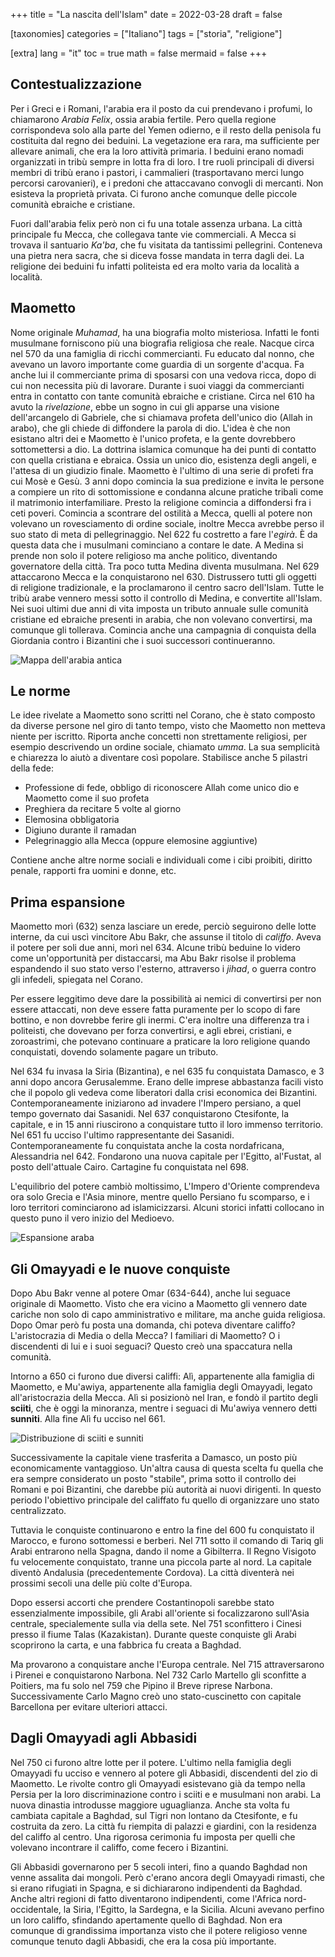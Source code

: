 +++
title = "La nascita dell'Islam"
date = 2022-03-28
draft = false

[taxonomies]
categories = ["Italiano"]
tags = ["storia", "religione"]

[extra]
lang = "it"
toc = true
math = false
mermaid = false
+++

## Contestualizzazione
Per i Greci e i Romani, l'arabia era il posto da cui prendevano i profumi, lo chiamarono *Arabia Felix*, ossia arabia fertile. Pero quella regione corrispondeva solo alla parte del Yemen odierno, e il resto della penisola fu costituita dal regno dei beduini. La vegetazione era rara, ma sufficiente per allevare animali, che era la loro attività primaria. I beduini erano nomadi organizzati in tribù sempre in lotta fra di loro. I tre ruoli principali di diversi membri di tribù erano i pastori, i cammalieri (trasportavano merci lungo percorsi carovanieri), e i predoni che attaccavano convogli di mercanti. Non esisteva la proprietà privata. Ci furono anche comunque delle piccole comunità ebraiche e cristiane.

Fuori dall'arabia felix però non ci fu una totale assenza urbana. La città principale fu Mecca, che collegava tante vie commerciali. A Mecca si trovava il santuario *Ka'ba*, che fu visitata da tantissimi pellegrini. Conteneva una pietra nera sacra, che si diceva fosse mandata in terra dagli dei. La religione dei beduini fu infatti politeista ed era molto varia da località a località.

## Maometto
Nome originale *Muhamad*, ha una biografia molto misteriosa. Infatti le fonti musulmane forniscono più una biografia religiosa che reale. Nacque circa nel 570 da una famiglia di ricchi commercianti. Fu educato dal nonno, che avevano un lavoro importante come guardia di un sorgente d'acqua. Fa anche lui il commerciante prima di sposarsi con una vedova ricca, dopo di cui non necessita più di lavorare. Durante i suoi viaggi da commercianti entra in contatto con tante comunità ebraiche e cristiane. Circa nel 610 ha avuto la *rivelazione*, ebbe un sogno in cui gli apparse una visione dell'arcangelo di Gabriele, che si chiamava profeta dell'unico dio (Allah in arabo), che gli chiede di diffondere la parola di dio. L'idea è che non esistano altri dei e Maometto è l'unico profeta, e la gente dovrebbero sottomettersi a dio. La dottrina islamica comunque ha dei punti di contatto con quella cristiana e ebraica. Ossia un unico dio, esistenza degli angeli, e l'attesa di un giudizio finale. Maometto è l'ultimo di una serie di profeti fra cui Mosè e Gesù. 3 anni dopo comincia la sua predizione e invita le persone a compiere un rito di sottomissione e condanna alcune pratiche tribali come il matrimonio interfamiliare. Presto la religione comincia a diffondersi fra i ceti poveri. Comincia a scontrare del ostilità a Mecca, quelli al potere non volevano un rovesciamento di ordine sociale, inoltre Mecca avrebbe perso il suo stato di meta di pellegrinaggio. Nel 622 fu costretto a fare l'*egirà*. È da questa data che i musulmani cominciano a contare le date. A Medina si prende non solo il potere religioso ma anche politico, diventando governatore della città. Tra poco tutta Medina diventa musulmana. Nel 629 attaccarono Mecca e la conquistarono nel 630. Distrussero tutti gli oggetti di religione tradizionale, e la proclamarono il centro sacro dell'Islam. Tutte le tribù arabe vennero messi sotto il controllo di Medina, e convertite all'Islam. Nei suoi ultimi due anni di vita imposta un tributo annuale sulle comunità cristiane ed ebraiche presenti in arabia, che non volevano convertirsi, ma comunque gli tollerava. Comincia anche una campagnia di conquista della Giordania contro i Bizantini che i suoi successori continueranno.

![Mappa dell'arabia antica](/islam-history/arabia.jpg)

## Le norme
Le idee rivelate a Maometto sono scritti nel Corano, che è stato composto da diverse persone nel giro di tanto tempo, visto che Maometto non metteva niente per iscritto. Riporta anche concetti non strettamente religiosi, per esempio descrivendo un ordine sociale, chiamato *umma*. La sua semplicità e chiarezza lo aiutò a diventare così popolare. Stabilisce anche 5 pilastri della fede:
 - Professione di fede, obbligo di riconoscere Allah come unico dio e Maometto come il suo profeta
 - Preghiera da recitare 5 volte al giorno
 - Elemosina obbligatoria
 - Digiuno durante il ramadan
 - Pelegrinaggio alla Mecca (oppure elemosine aggiuntive)

Contiene anche altre norme sociali e individuali come i cibi proibiti, diritto penale, rapporti fra uomini e donne, etc.

## Prima espansione
Maometto morì (632) senza lasciare un erede, perciò seguirono delle lotte interne, da cui uscì vincitore Abu Bakr, che assunse il titolo di *califfo*. Aveva il potere per soli due anni, morì nel 634. Alcune tribù beduine lo videro come un'opportunità per distaccarsi, ma Abu Bakr risolse il problema espandendo il suo stato verso l'esterno, attraverso i *jihad*, o guerra contro gli infedeli, spiegata nel Corano.

Per essere leggitimo deve dare la possibilità ai nemici di convertirsi per non essere attaccati, non deve essere fatta puramente per lo scopo di fare bottino, e non dovrebbe ferire gli inermi. C'era inoltre una differenza tra i politeisti, che dovevano per forza convertirsi, e agli ebrei, cristiani, e zoroastrimi, che potevano continuare a praticare la loro religione quando conquistati, dovendo solamente pagare un tributo.

Nel 634 fu invasa la Siria (Bizantina), e nel 635 fu conquistata Damasco, e 3 anni dopo ancora Gerusalemme. Erano delle imprese abbastanza facili visto che il popolo gli vedeva come liberatori dalla crisi economica dei Bizantini. Contemporaneamente iniziarono ad invadere l'Impero persiano, a quel tempo governato dai Sasanidi. Nel 637 conquistarono Ctesifonte, la capitale, e in 15 anni riuscirono a conquistare tutto il loro immenso territorio. Nel 651 fu ucciso l'ultimo rappresentante dei Sasanidi. Contemporaneamente fu conquistata anche la costa nordafricana, Alessandria nel 642. Fondarono una nuova capitale per l'Egitto, al'Fustat, al posto dell'attuale Cairo. Cartagine fu conquistata nel 698.

L'equilibrio del potere cambiò moltissimo, L'Impero d'Oriente comprendeva ora solo Grecia e l'Asia minore, mentre quello Persiano fu scomparso, e i loro territori cominciarono ad islamicizzarsi. Alcuni storici infatti collocano in questo puno il vero inizio del Medioevo.

![Espansione araba](/islam-history/expansion.webp)

## Gli Omayyadi e le nuove conquiste
Dopo Abu Bakr venne al potere Omar (634-644), anche lui seguace originale di Maometto. Visto che era vicino a Maometto gli vennero date cariche non solo di capo amministrativo e militare, ma anche guida religiosa. Dopo Omar però fu posta una domanda, chi poteva diventare califfo? L'aristocrazia di Media o della Mecca? I familiari di Maometto? O i discendenti di lui e i suoi seguaci? Questo creò una spaccatura nella comunità.

Intorno a 650 ci furono due diversi califfi: Alì, appartenente alla famiglia di Maometto, e Mu'awiya, appartenente alla famiglia degli Omayyadi, legato all'aristocrazia della Mecca. Alì si posizionò nel Iran, e fondò il partito degli **sciiti**, che è oggi la minoranza, mentre i seguaci di Mu'awiya vennero detti **sunniti**. Alla fine Alì fu ucciso nel 661.

![Distribuzione di sciiti e sunniti](/islam-history/muslim-distribution.webp)

Successivamente la capitale viene trasferita a Damasco, un posto più economicamente vantaggioso. Un'altra causa di questa scelta fu quella che era sempre considerato un posto "stabile", prima sotto il controllo dei Romani e poi Bizantini, che darebbe più autorità ai nuovi dirigenti. In questo periodo l'obiettivo principale del califfato fu quello di organizzare uno stato centralizzato.

Tuttavia le conquiste continuarono e entro la fine del 600 fu conquistato il Marocco, e furono sottomessi e berberi. Nel 711 sotto il comando di Tariq gli Arabi entrarono nella Spagna, dando il nome a Gibilterra. Il Regno Visigoto fu velocemente conquistato, tranne una piccola parte al nord. La capitale diventò Andalusia (precedentemente Cordova). La città diventerà nei prossimi secoli una delle più colte d'Europa.

Dopo essersi accorti che prendere Costantinopoli sarebbe stato essenzialmente impossibile, gli Arabi all'oriente si focalizzarono sull'Asia centrale, specialemente sulla via della sete. Nel 751 sconfittero i Cinesi presso il fiume Talas (Kazakistan). Durante queste conquiste gli Arabi scoprirono la carta, e una fabbrica fu creata a Baghdad.

Ma provarono a conquistare anche l'Europa centrale. Nel 715 attraversarono i Pirenei e conquistarono Narbona. Nel 732 Carlo Martello gli sconfitte a Poitiers, ma fu solo nel 759 che Pipino il Breve riprese Narbona. Successivamente Carlo Magno creò uno stato-cuscinetto con capitale Barcellona per evitare ulteriori attacci.

## Dagli Omayyadi agli Abbasidi
Nel 750 ci furono altre lotte per il potere. L'ultimo nella famiglia degli Omayyadi fu ucciso e vennero al potere gli Abbasidi, discendenti del zio di Maometto. Le rivolte contro gli Omayyadi esistevano già da tempo nella Persia per la loro discriminazione contro i sciiti e e musulmani non arabi. La nuova dinastia introdusse maggiore uguaglianza. Anche sta volta fu cambiata capitale a Baghdad, sul Tigri non lontano da Ctesifonte, e fu costruita da zero. La città fu riempita di palazzi e giardini, con la residenza del califfo al centro. Una rigorosa cerimonia fu imposta per quelli che volevano incontrare il califfo, come fecero i Bizantini.

Gli Abbasidi governarono per 5 secoli interi, fino a quando Baghdad non venne assalita dai mongoli. Però c'erano ancora degli Omayyadi rimasti, che si erano rifugiati in Spagna, e si dichiararono indipendenti da Baghdad. Anche altri regioni di fatto diventarono indipendenti, come l'Africa nord-occidentale, la Siria, l'Egitto, la Sardegna, e la Sicilia. Alcuni avevano perfino un loro califfo, sfindando apertamente quello di Baghdad. Non era comunque di grandissima importanza visto che il potere religioso venne comunque tenuto dagli Abbasidi, che era la cosa più importante.
